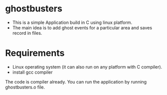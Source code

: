 # ghostbusters

* This is a simple Application build in C using linux platform.
* The main idea is to add ghost events for a particular area and saves record in files.

# Requirements
* Linux operating system (it can also run on any platform with C compiler).
* install gcc compiler

The code is compiler already. You can run the application by running ghostbusters.o file.
